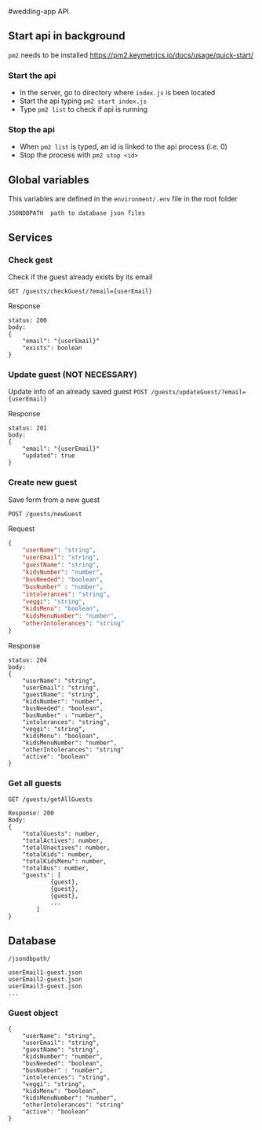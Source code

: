 #wedding-app API

## Start api in background
`pm2` needs to be installed https://pm2.keymetrics.io/docs/usage/quick-start/

### Start the api
- In the server, go to directory where `index.js` is been located
- Start the api typing `pm2 start index.js`
- Type `pm2 list` to check if api is running

### Stop the api
- When `pm2 list` is typed, an id is linked to the api process (i.e. 0)
- Stop the process with `pm2 stop <id>`


## Global variables
This variables are defined in the `environment/.env` file in the root folder
```
JSONDBPATH  path to database json files
```

## Services

### Check gest
Check if the guest already exists by its email

`GET /guests/checkGuest/?email={userEmail}`

Response
```
status: 200
body: 
{
    "email": "{userEmail}"
    "exists": boolean
}
```

### Update guest (NOT NECESSARY)
Update info of an already saved guest
`POST /guests/updateGuest/?email={userEmail}`

Response
```
status: 201
body:
{
    "email": "{userEmail}"
    "updated": true
}
```

### Create new guest
Save form from a new guest

`POST /guests/newGuest`

Request

``` json
{
    "userName": "string",
    "userEmail": "string",
    "guestName": "string",
    "kidsNumber": "number",
    "busNeeded": "boolean",
    "busNumber" : "number",
    "intolerances": "string",
    "veggi": "string",
    "kidsMenu": "boolean",
    "kidsMenuNumber": "number",
    "otherIntolerances": "string"
}
```

Response
```
status: 204
body: 
{
    "userName": "string",
    "userEmail": "string",
    "guestName": "string",
    "kidsNumber": "number",
    "busNeeded": "boolean",
    "busNumber" : "number",
    "intolerances": "string",
    "veggi": "string",
    "kidsMenu": "boolean",
    "kidsMenuNumber": "number",
    "otherIntolerances": "string"
    "active": "boolean"
}
```

### Get all guests

`GET /guests/getAllGuests`

```
Response: 200
Body:
{
    "totalGuests": number,
    "totalActives": number,
    "totalUnactives": number,
    "totalKids": number,
    "totalKidsMenu": number,
    "totalBus": number,
    "guests": [
            {guest},
            {guest},
            {guest},
            ...
        ]
}
```

## Database
`/jsondbpath/`
```
userEmail1-guest.json
userEmail2-guest.json
userEmail3-guest.json
...
```
### Guest object
```
{
    "userName": "string",
    "userEmail": "string",
    "guestName": "string",
    "kidsNumber": "number",
    "busNeeded": "boolean",
    "busNumber" : "number",
    "intolerances": "string",
    "veggi": "string",
    "kidsMenu": "boolean",
    "kidsMenuNumber": "number",
    "otherIntolerances": "string"
    "active": "boolean"
}

```